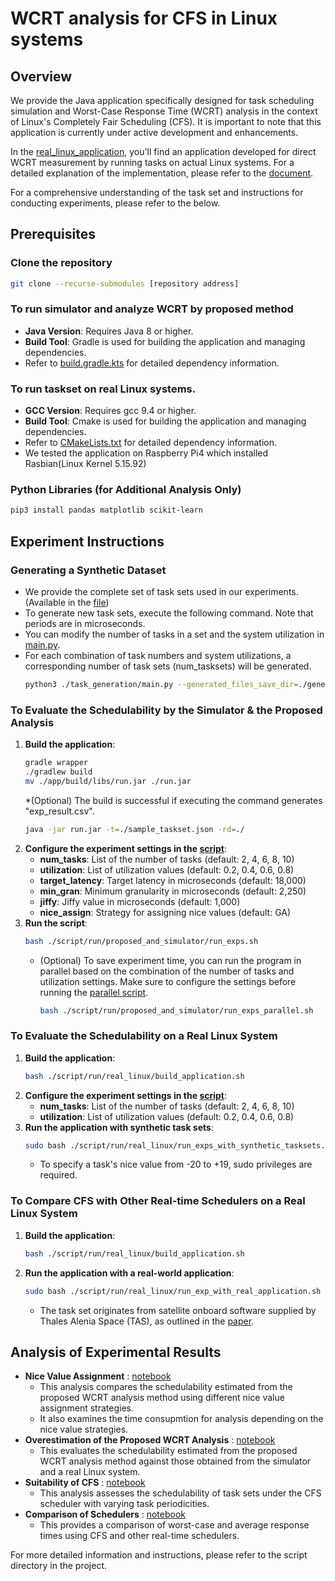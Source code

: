 # WCRT analysis for CFS in Linux systems

## Overview

We provide the Java application specifically designed for task scheduling simulation and Worst-Case Response Time (WCRT) analysis in the context of Linux's Completely Fair Scheduling (CFS). It is important to note that this application is currently under active development and enhancements. 

In the [real_linux_application](real_linux_application), you'll find an application developed for direct WCRT measurement by running tasks on actual Linux systems. For a detailed explanation of the implementation, please refer to the [document](real_linux_application/Description.md).

For a comprehensive understanding of the task set and instructions for conducting experiments, please refer to the below.


## Prerequisites

###  Clone the repository
``` bash
git clone --recurse-submodules [repository address]
``` 

###  To run simulator and analyze WCRT by proposed method
* **Java Version**: Requires Java 8 or higher.
* **Build Tool**: Gradle is used for building the application and managing dependencies.
* Refer to [build.gradle.kts](./app/build.gradle.kts) for detailed dependency information.

###  To run taskset on real Linux systems.
* **GCC Version**: Requires gcc 9.4 or higher.
* **Build Tool**: Cmake is used for building the application and managing dependencies.
* Refer to [CMakeLists.txt](.real_linux_application/app/CMakeLists.txt) for detailed dependency information.
* We tested the application on Raspberry Pi4 which installed Rasbian(Linux Kernel 5.15.92)

### Python Libraries (for Additional Analysis Only)
``` bash
pip3 install pandas matplotlib scikit-learn
```



## Experiment Instructions

### Generating a Synthetic Dataset
* We provide the complete set of task sets used in our experiments. (Available in the [file](._generated_taskset.tar))
* To generate new task sets, execute the following command. Note that periods are in microseconds.
* You can modify the number of tasks in a set and the system utilization in [main.py](./task_generation/main.py).
* For each combination of task numbers and system utilizations, a corresponding number of task sets (num_tasksets) will be generated.
    ``` bash
    python3 ./task_generation/main.py --generated_files_save_dir=./generated_taskset_303000 --num_tasksets=100 --min_period=30000 --max_period=3000000
    ```

### To Evaluate the Schedulability by the Simulator & the Proposed Analysis
1. **Build the application**:
    ```bash
    gradle wrapper
    ./gradlew build
    mv ./app/build/libs/run.jar ./run.jar
    ```
    *(Optional) The build is successful if executing the command generates "exp_result.csv".
    ```bash
    java -jar run.jar -t=./sample_taskset.json -rd=./ 
    ```
2. **Configure the experiment settings in the [script](./script/run/proposed_and_simulator/run_exps.sh)**:
    * **num_tasks**: List of the number of tasks (default: 2, 4, 6, 8, 10)
    * **utilization**: List of utilization values (default: 0.2, 0.4, 0.6, 0.8)
    * **target_latency**: Target latency in microseconds (default: 18,000)
    * **min_gran**: Minimum granularity in microseconds (default: 2,250)
    * **jiffy**: Jiffy value in microseconds (default: 1,000)
    * **nice_assign**: Strategy for assigning nice values (default: GA)
3. **Run the script**:
    ```bash
    bash ./script/run/proposed_and_simulator/run_exps.sh
    ```
    * (Optional) To save experiment time, you can run the program in parallel based on the combination of the number of tasks and utilization settings. Make sure to configure the settings before running the [parallel script](./script/run/proposed_and_simulator/run_exps_parallel.sh).
        ```bash
        bash ./script/run/proposed_and_simulator/run_exps_parallel.sh
        ```

### To Evaluate the Schedulability on a Real Linux System
1. **Build the application**:
    ```bash
    bash ./script/run/real_linux/build_application.sh
    ```
2. **Configure the experiment settings in the [script](./script/run/real_linux/run_exps_with_synthetic_tasksets.sh)**:
    * **num_tasks**: List of the number of tasks (default: 2, 4, 6, 8, 10)
    * **utilization**: List of utilization values (default: 0.2, 0.4, 0.6, 0.8)
3. **Run the application with synthetic task sets**:
    ```bash
    sudo bash ./script/run/real_linux/run_exps_with_synthetic_tasksets.sh
    ```
    * To specify a task's nice value from -20 to +19, sudo privileges are required.

### To Compare CFS with Other Real-time Schedulers on a Real Linux System
1. **Build the application**:
    ```bash
    bash ./script/run/real_linux/build_application.sh
    ```
2. **Run the application with a real-world application**:
    ```bash
    sudo bash ./script/run/real_linux/run_exp_with_real_application.sh
    ```
    * The task set originates from satellite onboard software supplied by Thales Alenia Space (TAS), as outlined in the [paper](https://drops.dagstuhl.de/entities/document/10.4230/LIPIcs.ECRTS.2017.17).


## Analysis of Experimental Results

* **Nice Value Assignment** : [notebook](./script/analysis/comparison_nice_value_assignment.ipynb)
    * This analysis compares the schedulability estimated from the proposed WCRT analysis method using different nice value assignment strategies.
    * It also examines the time consupmtion for analysis depending on the nice value strategies.
* **Overestimation of the Proposed WCRT Analysis** : [notebook](script/analysis/comparison_overestimation.ipynb)
    * This evaluates the schedulability estimated from the proposed WCRT analysis method against those obtained from the simulator and a real Linux system.
* **Suitability of CFS** : [notebook](script/analysis/comparison_task_periods.ipynb)
    * This analysis assesses the schedulability of task sets under the CFS scheduler with varying task periodicities.
* **Comparison of Schedulers** : [notebook](script/analysis/comparison_schedulers.ipynb)
    * This provides a comparison of worst-case and average response times using CFS and other real-time schedulers.

For more detailed information and instructions, please refer to the script directory in the project.